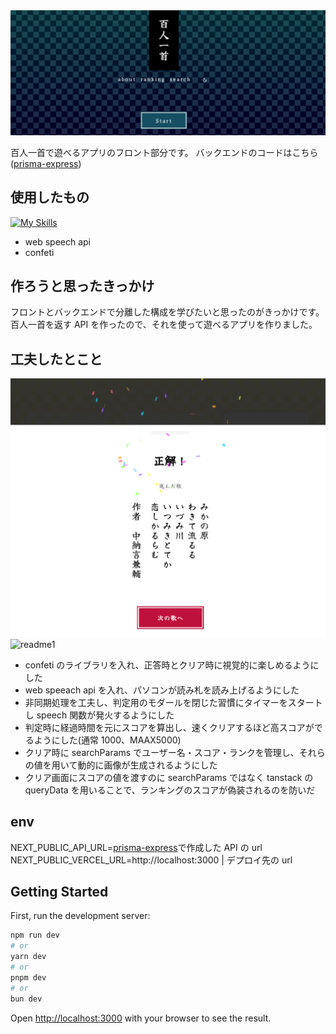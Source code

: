 <img src="https://github.com/risu043/waka-app/blob/main/public/image/readme1.png" width="600" alt="readme1">

百人一首で遊べるアプリのフロント部分です。
バックエンドのコードはこちら([prisma-express](https://github.com/risu043/prisma-express))

## 使用したもの

[![My Skills](https://skillicons.dev/icons?i=next,ts)](https://skillicons.dev)<br>

- web speech api
- confeti

## 作ろうと思ったきっかけ

フロントとバックエンドで分離した構成を学びたいと思ったのがきっかけです。
百人一首を返す API を作ったので、それを使って遊べるアプリを作りました。

## 工夫したとこと

<img src="https://github.com/risu043/waka-app/blob/main/public/image/readme2.png" width="600" alt="readme1">
<img src="https://github.com/risu043/waka-app/blob/main/public/image/readme13.png" width="600" alt="readme1">

- confeti のライブラリを入れ、正答時とクリア時に視覚的に楽しめるようにした
- web speeach api を入れ、パソコンが読み札を読み上げるようにした
- 非同期処理を工夫し、判定用のモダールを閉じた習慣にタイマーをスタートし speech 関数が発火するようにした
- 判定時に経過時間を元にスコアを算出し、速くクリアするほど高スコアがでるようにした(通常 1000、MAAX5000)
- クリア時に searchParams でユーザー名・スコア・ランクを管理し、それらの値を用いて動的に画像が生成されるようにした
- クリア画面にスコアの値を渡すのに searchParams ではなく tanstack の queryData を用いることで、ランキングのスコアが偽装されるのを防いだ

## env

NEXT_PUBLIC_API_URL=[prisma-express](https://github.com/risu043/prisma-express)で作成した API の url
NEXT_PUBLIC_VERCEL_URL=http://localhost:3000 | デプロイ先の url

## Getting Started

First, run the development server:

```bash
npm run dev
# or
yarn dev
# or
pnpm dev
# or
bun dev
```

Open [http://localhost:3000](http://localhost:3000) with your browser to see the result.
